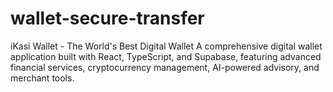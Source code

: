 # wallet-secure-transfer
iKasi Wallet - The World's Best Digital Wallet  A comprehensive digital wallet application built with React, TypeScript, and Supabase, featuring advanced financial services, cryptocurrency management, AI-powered advisory, and merchant tools.
